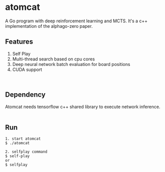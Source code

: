 # atomcat
A Go program with deep reinforcement learning and MCTS. It's a c++ implementation of the alphago-zero paper.


## Features
1. Self Play
2. Multi-thread search based on cpu cores
3. Deep neural network batch evaluation for board positions
4. CUDA support
<br>

## Dependency
Atomcat needs tensorflow c++ shared library to execute network inference.
<br>
<br>

## Run
```
1. start atomcat
$ ./atomcat

2. selfplay command
$ self-play
or 
$ selfplay
```
